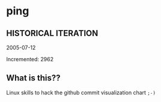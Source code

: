 # ping

## HISTORICAL ITERATION
2005-07-12

Incremented: 2962

## What is this?? 
Linux skills to hack the github commit visualization chart `;-)`
